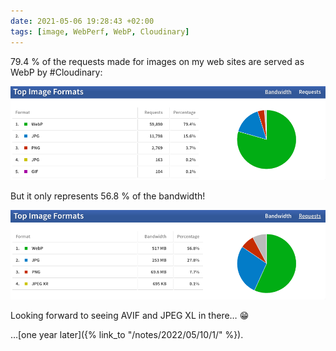 ```yaml
---
date: 2021-05-06 19:28:43 +02:00
tags: [image, WebPerf, WebP, Cloudinary]
---
```


79.4 % of the requests made for images on my web sites are served as WebP by #Cloudinary:

![Top image formats by requests.](cloudinary-top-image-formats-april-2021-requests.png)

But it only represents 56.8 % of the bandwidth!

![Top image formats by bandwidth.](cloudinary-top-image-formats-april-2021-bandwidth.png)

Looking forward to seeing AVIF and JPEG XL in there… 😁

…[one year later]({% link_to "/notes/2022/05/10/1/" %}).